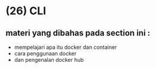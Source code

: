 # (26) CLI

## materi yang dibahas pada section ini :
  - mempelajari apa itu docker dan container
  - cara penggunaan docker 
  - dan pengenalan docker hub 